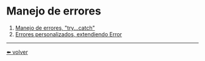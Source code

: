 # Manejo de errores

1.  [Manejo de errores, "try...catch"]()
2.  [Errores personalizados, extendiendo Error]()

---
[⬅️ volver](https://github.com/VictorHugoAguilar/javascript-interview-questions-explained/blob/main/theory/readme.md)
